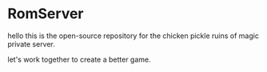 # RomServer
hello this is the open-source repository for the chicken pickle ruins of magic private server.

let's work together to create a better game. 
